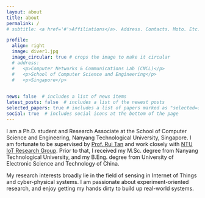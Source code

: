 ```yaml
---
layout: about
title: about
permalink: /
# subtitle: <a href='#'>Affiliations</a>. Address. Contacts. Moto. Etc.

profile:
  align: right
  image: diver1.jpg
  image_circular: true # crops the image to make it circular
  # address: 
  #   <p>Computer Networks & Communications Lab (CNCL)</p>
  #   <p>School of Computer Science and Engineering</p>
  #   <p>Singapore</p>
    

news: false  # includes a list of news items
latest_posts: false  # includes a list of the newest posts
selected_papers: true # includes a list of papers marked as "selected={true}"
social: true  # includes social icons at the bottom of the page
---
```


I am a Ph.D. student and Research Associate at the School of Computer Science and Engineering, Nanyang Technological University, Singapore. I am fortunate to be supervised by [Prof. Rui Tan](https://personal.ntu.edu.sg/tanrui/) and work closely with [NTU IoT Research Group](https://ntuiot.xyz/).
Prior to that, I received my M.Sc. degree from Nanyang Technological University, and my B.Eng. degree from University of Electronic Science and Technology of China. 

My research interests broadly lie in the field of sensing in Internet of Things and cyber-physical systems. I am passionate about experiment-oriented research, and enjoy getting my hands dirty to build up real-world systems.

<!-- Write your biography here. Tell the world about yourself. Link to your favorite [subreddit](http://reddit.com). You can put a picture in, too. The code is already in, just name your picture `prof_pic.jpg` and put it in the `img/` folder.

Put your address / P.O. box / other info right below your picture. You can also disable any of these elements by editing `profile` property of the YAML header of your `_pages/about.md`. Edit `_bibliography/papers.bib` and Jekyll will render your [publications page](/al-folio/publications/) automatically.

Link to your social media connections, too. This theme is set up to use [Font Awesome icons](http://fortawesome.github.io/Font-Awesome/) and [Academicons](https://jpswalsh.github.io/academicons/), like the ones below. Add your Facebook, Twitter, LinkedIn, Google Scholar, or just disable all of them. -->
